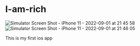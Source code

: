 # I-am-rich

![Simulator Screen Shot - iPhone 11 - 2022-09-01 at 21 45 58](https://user-images.githubusercontent.com/94286342/187963263-9be55be1-9c2a-4dca-aad7-624d9bf90445.png)
![Simulator Screen Shot - iPhone 11 - 2022-09-01 at 21 46 05](https://user-images.githubusercontent.com/94286342/187963292-9f78f869-7a4d-4428-ac2e-bd4c3908394c.png)

This is my first ios app
